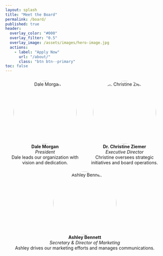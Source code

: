```yaml
---
layout: splash
title: "Meet the Board"
permalink: /board/
published: true
header:
  overlay_color: "#000"
  overlay_filter: "0.5"
  overlay_image: /assets/images/hero-image.jpg
  actions:
    - label: "Apply Now"
      url: "/about/"
      class: "btn btn--primary"
toc: false
---
```


<div style="display: flex; justify-content: space-between; flex-wrap: wrap;">
  <div style="flex: 1; text-align: center; margin: 10px;">
    <img src="{{ '/assets/images/dale-bio.jpeg' | relative_url }}" alt="Dale Morgan" style="width: 200px; height: 200px; object-fit: cover; border-radius: 50%;">
    <div style="text-align: center;">
      <strong>Dale Morgan</strong><br>
      <em>President</em><br>
      Dale leads our organization with vision and dedication.
    </div>
  </div>
  <div style="flex: 1; text-align: center; margin: 10px;">
    <img src="{{ '/assets/images/christine-bio.jpg' | relative_url }}" alt="Dr. Christine Ziemer" style="width: 200px; height: 200px; object-fit: cover; border-radius: 50%;">
    <div style="text-align: center;">
      <strong>Dr. Christine Ziemer</strong><br>
      <em>Executive Director</em><br>
      Christine oversees strategic initiatives and board operations.
    </div>
  </div>
  <div style="flex: 1; text-align: center; margin: 10px;">
    <img src="{{ '/assets/images/ashley-bio.jpg' | relative_url }}" alt="Ashley Bennett" style="width: 200px; height: 200px; object-fit: cover; border-radius: 50%;">
    <div style="text-align: center;">
      <strong>Ashley Bennett</strong><br>
      <em>Secretary & Director of Marketing</em><br>
      Ashley drives our marketing efforts and manages communications.
    </div>
  </div>
</div>
